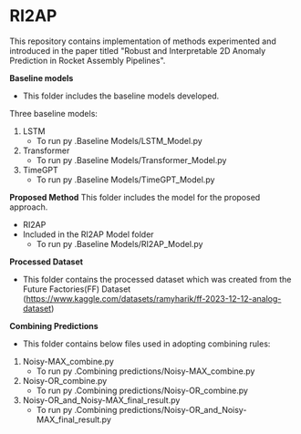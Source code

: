 # RI2AP

This repository contains implementation of methods experimented and introduced in the paper titled "Robust and Interpretable 2D Anomaly Prediction in Rocket Assembly Pipelines".

**Baseline models**
* This folder includes the baseline models developed.

Three baseline models:
1. LSTM
	* To run py .Baseline Models/LSTM_Model.py
2. Transformer
	* To run py .Baseline Models/Transformer_Model.py
3. TimeGPT
	* To run py .Baseline Models/TimeGPT_Model.py

**Proposed Method**
This folder includes the model for the proposed approach.
* RI2AP 
* Included in the RI2AP Model folder
	* To run py .Baseline Models/RI2AP_Model.py

**Processed Dataset**
* This folder contains the processed dataset which was created from the Future Factories(FF) Dataset (https://www.kaggle.com/datasets/ramyharik/ff-2023-12-12-analog-dataset)

**Combining Predictions**
* This folder contains below files used in adopting combining rules:
1. Noisy-MAX_combine.py 
	* To run py .Combining predictions/Noisy-MAX_combine.py
2. Noisy-OR_combine.py 
	* To run py .Combining predictions/Noisy-OR_combine.py
3. Noisy-OR_and_Noisy-MAX_final_result.py 
	* To run py .Combining predictions/Noisy-OR_and_Noisy-MAX_final_result.py

